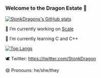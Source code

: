 ### Welcome to the Dragon Estate 👋

[![StonkDragons's GitHub stats](https://github-readme-stats.vercel.app/api?username=StonkDragon&theme=dark)](https://github.com/anuraghazra/github-readme-stats)

🔭 I’m currently working on [Scale](https://github.com/StonkDragon/Scale)

🌱 I’m currently learning C and C++

[![Top Langs](https://github-readme-stats.vercel.app/api/top-langs/?username=StonkDragon&theme=dark)](https://github.com/anuraghazra/github-readme-stats)
  
🕊 Twitter: https://twitter.com/StonkDragon

😄 Pronouns: he/she/they
